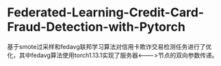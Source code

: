 # Federated-Learning-Credit-Card-Fraud-Detection-with-Pytorch
基于smote过采样和fedavg联邦学习算法对信用卡欺诈交易检测任务进行了优化，其中fedavg算法使用torch1.13.1实现了服务器&lt;--->节点的双向参数传递。
